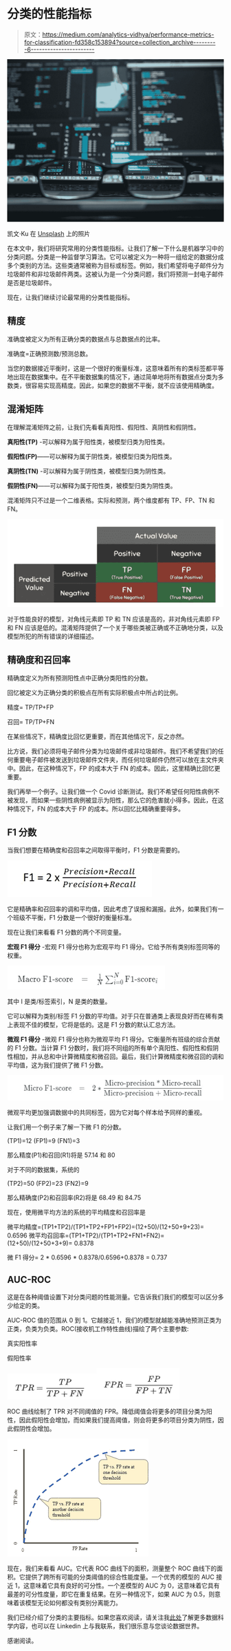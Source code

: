 # 分类的性能指标

> 原文：<https://medium.com/analytics-vidhya/performance-metrics-for-classification-fd358c153894?source=collection_archive---------6----------------------->

![](img/ee03ad47f7d14648127d68095c8f2c33.png)

凯文·Ku 在 [Unsplash](https://unsplash.com?utm_source=medium&utm_medium=referral) 上的照片

在本文中，我们将研究常用的分类性能指标。让我们了解一下什么是机器学习中的分类问题。分类是一种监督学习算法。它可以被定义为一种将一组给定的数据分成多个类别的方法。这些类通常被称为目标或标签。例如，我们希望将电子邮件分为垃圾邮件和非垃圾邮件两类。这被认为是一个分类问题，我们将预测一封电子邮件是否是垃圾邮件。

现在，让我们继续讨论最常用的分类性能指标。

## **精度**

准确度被定义为所有正确分类的数据点与总数据点的比率。

准确度=正确预测数/预测总数。

当您的数据接近平衡时，这是一个很好的衡量标准，这意味着所有的类标签都平等地出现在数据集中。在不平衡数据集的情况下，通过简单地将所有数据点分类为多数类，很容易实现高精度。因此，如果您的数据不平衡，就不应该使用精确度。

## 混淆矩阵

在理解混淆矩阵之前，让我们先看看真阳性、假阳性、真阴性和假阴性。

**真阳性(TP)** -可以解释为属于阳性类，被模型归类为阳性类。

**假阳性(FP)**——可以解释为属于阴性类，被模型归类为阳性类。

**真阴性(TN)** -可以解释为属于阴性类，被模型归类为阴性类。

**假阴性(FN)**——可以解释为属于阳性类，被模型归类为阴性类。

混淆矩阵只不过是一个二维表格。实际和预测，两个维度都有 TP、FP、TN 和 FN。

![](img/329520456a00e3bb68803a700986e847.png)

对于性能良好的模型，对角线元素即 TP 和 TN 应该是高的，非对角线元素即 FP 和 FN 应该是低的。混淆矩阵提供了一个关于哪些类被正确或不正确地分类，以及模型所犯的所有错误的详细描述。

## 精确度和召回率

精确度定义为所有预测阳性点中正确分类阳性的分数。

回忆被定义为正确分类的积极点在所有实际积极点中所占的比例。

精度= TP/TP+FP

召回= TP/TP+FN

在某些情况下，精确度比回忆更重要，而在其他情况下，反之亦然。

比方说，我们必须将电子邮件分类为垃圾邮件或非垃圾邮件。我们不希望我们的任何重要电子邮件被发送到垃圾邮件文件夹，而任何垃圾邮件仍然可以放在主文件夹中。因此，在这种情况下，FP 的成本大于 FN 的成本。因此，这里精确比回忆更重要。

我们再举一个例子。让我们做一个 Covid 诊断测试。我们不希望任何阳性病例不被发现，而如果一些阴性病例被显示为阳性，那么它的危害就小得多。因此，在这种情况下，FN 的成本大于 FP 的成本。所以回忆比精确重要得多。

## F1 分数

当我们想要在精确度和召回率之间取得平衡时，F1 分数是需要的。

![](img/0c7012edafa58399ccebed831abb30c5.png)

它是精确率和召回率的调和平均值，因此考虑了误报和漏报。此外，如果我们有一个班级不平衡，F1 分数是一个很好的衡量标准。

现在让我们来看看 F1 分数的两个不同变量。

**宏观 F1 得分** -宏观 F1 得分也称为宏观平均 F1 得分。它给予所有类别标签同等的权重。

![](img/71c338c75ba69b49f9627125c56e9ecb.png)

其中 I 是类/标签索引，N 是类的数量。

它可以解释为类别/标签 F1 分数的平均值。对于只在普通类上表现良好而在稀有类上表现不佳的模型，它将是低的。这是 F1 分数的默认汇总方法。

**微观 F1 得分** -微观 F1 得分也称为微观平均 F1 得分。它衡量所有班级的综合贡献的 F1 分数。当计算 F1 分数时，我们将不同组的所有单个真阳性、假阳性和假阴性相加，并从总和中计算微精度和微召回。最后，我们计算微精度和微召回的调和平均值，这为我们提供了微 F1 分数。

![](img/df334d1b0f196fa66eaf27a6e35a554b.png)

微观平均更加强调数据中的共同标签，因为它对每个样本给予同样的重视。

让我们用一个例子来了解一下微 F1 的分数。

(TP1)=12
(FP1)=9
(FN1)=3

那么精度(P1)和召回(R1)将是 57.14 和 80

对于不同的数据集，系统的

(TP2)=50
(FP2)=23
(FN2)=9

那么精确度(P2)和召回率(R2)将是 68.49 和 84.75

现在，使用微平均方法的系统的平均精度和召回率是

微平均精度=(TP1+TP2)/(TP1+TP2+FP1+FP2)=(12+50)/(12+50+9+23)= 0.6596
微平均召回率=(TP1+TP2)/(TP1+TP2+FN1+FN2)=(12+50)/(12+50+3+9)= 0.8378

微 F1 得分= 2 * 0.6596 * 0.8378/0.6596+0.8378 = 0.737

## AUC-ROC

这是在各种阈值设置下对分类问题的性能测量。它告诉我们我们的模型可以区分多少给定的类。

AUC-ROC 值的范围从 0 到 1。它越接近 1，我们的模型就越能准确地预测正类为正类，负类为负类。ROC(接收机工作特性曲线)描绘了两个主要参数:

真实阳性率

假阳性率

![](img/3ba0cbd7d1f5b0c17e3a65a7409ded43.png)![](img/7680705c1214a38d800951819dc13374.png)

ROC 曲线绘制了 TPR 对不同阈值的 FPR。降低阈值会将更多的项目分类为阳性，因此假阳性会增加，而如果我们提高阈值，则会将更多的项目分类为阴性，因此假阴性会增加。

![](img/4fb47ffd83f8bb6013998e7b54f14aed.png)

现在，我们来看看 AUC。它代表 ROC 曲线下的面积，测量整个 ROC 曲线下的面积。它提供了跨所有可能的分类阈值的综合性能度量。一个优秀的模型的 AUC 接近 1，这意味着它具有良好的可分性。一个差模型的 AUC 为 0，这意味着它具有最差的可分性度量，即它在重复结果。在另一种情况下，如果 AUC 为 0.5，则意味着该模型无论如何都没有类别分离能力。

我们已经介绍了分类的主要指标。如果您喜欢阅读，请关注我[此处](https://vaishali4175.medium.com/)了解更多数据科学内容，也可以在 Linkedin 上与我联系，我们很乐意与您谈论数据世界。

感谢阅读。